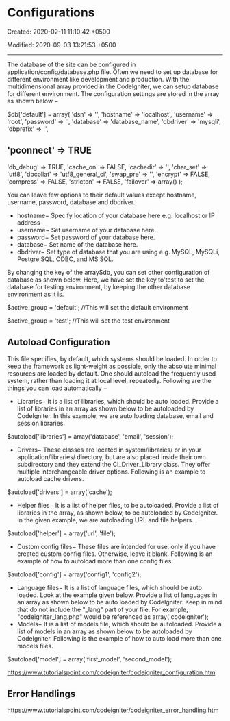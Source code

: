# Configurations

Created: 2020-02-11 11:10:42 +0500

Modified: 2020-09-03 13:21:53 +0500

---

The database of the site can be configured in application/config/database.php file. Often we need to set up database for different environment like development and production. With the multidimensional array provided in the CodeIgniter, we can setup database for different environment. The configuration settings are stored in the array as shown below −

$db['default'] = array(
'dsn' => '',
'hostname' => 'localhost',
'username' => 'root',
'password' => '',
'database' => 'database_name',
'dbdriver' => 'mysqli',
'dbprefix' => '',

## 'pconnect' => TRUE

'db_debug' => TRUE,
'cache_on' => FALSE,
'cachedir' => '',
'char_set' => 'utf8',
'dbcollat' => 'utf8_general_ci',
'swap_pre' => '',
'encrypt' => FALSE,
'compress' => FALSE,
'stricton' => FALSE,
'failover' => array()
);

You can leave few options to their default values except hostname, username, password, database and dbdriver.

- hostname− Specify location of your database here e.g. localhost or IP address
- username− Set username of your database here.
- password− Set password of your database here.
- database− Set name of the database here.
- dbdriver− Set type of database that you are using e.g. MySQL, MySQLi, Postgre SQL, ODBC, and MS SQL.

By changing the key of the array$db, you can set other configuration of database as shown below. Here, we have set the key to'test'to set the database for testing environment, by keeping the other database environment as it is.

$active_group = 'default'; //This will set the default environment

$active_group = 'test'; //This will set the test environment

## Autoload Configuration

This file specifies, by default, which systems should be loaded. In order to keep the framework as light-weight as possible, only the absolute minimal resources are loaded by default. One should autoload the frequently used system, rather than loading it at local level, repeatedly. Following are the things you can load automatically −

- Libraries− It is a list of libraries, which should be auto loaded. Provide a list of libraries in an array as shown below to be autoloaded by CodeIgniter. In this example, we are auto loading database, email and session libraries.

$autoload['libraries'] = array('database', 'email', 'session');

- Drivers− These classes are located in system/libraries/ or in your application/libraries/ directory, but are also placed inside their own subdirectory and they extend the CI_Driver_Library class. They offer multiple interchangeable driver options. Following is an example to autoload cache drivers.

$autoload['drivers'] = array('cache');

- Helper files− It is a list of helper files, to be autoloaded. Provide a list of libraries in the array, as shown below, to be autoloaded by CodeIgniter. In the given example, we are autoloading URL and file helpers.

$autoload['helper'] = array('url', 'file');

- Custom config files− These files are intended for use, only if you have created custom config files. Otherwise, leave it blank. Following is an example of how to autoload more than one config files.

$autoload['config'] = array('config1', 'config2');

- Language files− It is a list of language files, which should be auto loaded. Look at the example given below. Provide a list of languages in an array as shown below to be auto loaded by CodeIgniter. Keep in mind that do not include the "_lang" part of your file. For example, "codeigniter_lang.php" would be referenced as array('codeigniter');
- Models− It is a list of models file, which should be autoloaded. Provide a list of models in an array as shown below to be autoloaded by CodeIgniter. Following is the example of how to auto load more than one models files.

$autoload['model'] = array('first_model', 'second_model');

<https://www.tutorialspoint.com/codeigniter/codeigniter_configuration.htm>

## Error Handlings

<https://www.tutorialspoint.com/codeigniter/codeigniter_error_handling.htm>
